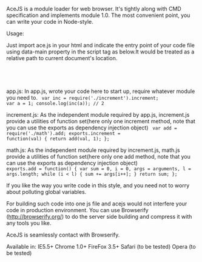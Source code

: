 ﻿AceJS is a module loader for web browser.
It's tightly along with CMD specification and implements module 1.0.
The most convenient point, you can write your code in Node-style.


Usage:

Just import ace.js in your html and indicate the entry point of your
code file using data-main property in the script tag as below.It would 
be treated as a relative path to current document's location.
<code>
<script type="text/javascript" src="ace.src.js" data-main="app"></script>
</code>


app.js:
In app.js, wrote your code here to start up, require whatever module you
need to.
<code>
var inc = require('./increment').increment;
var a = 1;
console.log(inc(a)); // 2
</code>


increment.js:
As the independent module required by app.js, increment.js provide a utilities of
function set(here only one increment method, note that you can use the exports as
dependency injection object)
<code>
var add = require('./math').add;
exports.increment = function(val) {
  return add(val, 1);
};
</code>


math.js:
As the independent module required by increment.js, math.js provide a utilities of
function set(here only one add method, note that you can use the exports as
dependency injection object)
<code>
exports.add = function() {
  var sum = 0, i = 0, args = arguments, l = args.length;
  while (i < l) {
    sum += args[i++];
  }
  return sum;
};
</code>

If you like the way you write code in this style, and you need not
to worry about polluting global variables.


For building such code into one js file and acejs would not interfere
your code in production environment. You can use Browserify (http://browserify.org/)
to do the server side building and compress it with any tools you like.

AceJS is seamlessly contact with Browserify.

Available in:
IE5.5+
Chrome 1.0+
FireFox 3.5+
Safari (to be tested)
Opera (to be tested)
